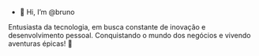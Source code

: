 - 👋 Hi, I’m @bruno

Entusiasta da tecnologia, em busca constante de inovação e desenvolvimento pessoal. Conquistando o mundo dos negócios e vivendo aventuras épicas! :rocket:


<!---
brunosilvausa/brunosilvausa is a ✨ special ✨ repository because its `README.md` (this file) appears on your GitHub profile.
You can click the Preview link to take a look at your changes.
--->
